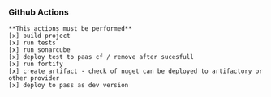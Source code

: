 ### Github Actions

	**This actions must be performed**
	[x] build project
	[x] run tests
	[x] run sonarcube
	[x] deploy test to paas cf / remove after sucesfull
	[x] run fortify
	[x] create artifact - check of nuget can be deployed to artifactory or other provider
	[x] deploy to pass as dev version
	
